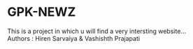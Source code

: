 # GPK-NEWZ
This is a project in which u will find a very intersting website...
<br>
Authors : Hiren Sarvaiya & Vashishth Prajapati